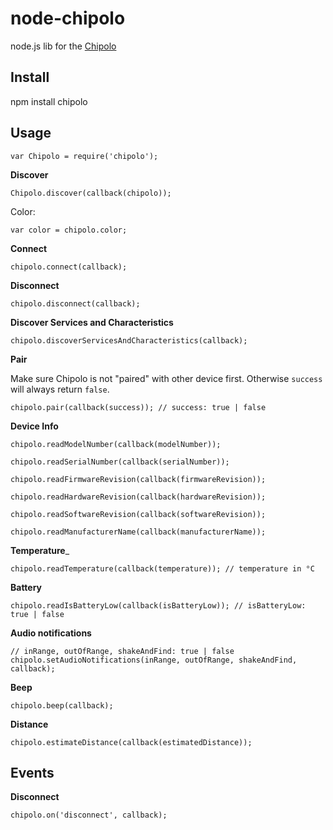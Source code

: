 node-chipolo
============

node.js lib for the [Chipolo](http://www.chipolo.net)

Install
-------

npm install chipolo

Usage
-----

    var Chipolo = require('chipolo');

__Discover__

    Chipolo.discover(callback(chipolo));

Color:

    var color = chipolo.color;
 
__Connect__

    chipolo.connect(callback);

__Disconnect__

    chipolo.disconnect(callback);

__Discover Services and Characteristics__

    chipolo.discoverServicesAndCharacteristics(callback);

__Pair__

Make sure Chipolo is not "paired" with other device first. Otherwise ```success``` will always return ```false```.

    chipolo.pair(callback(success)); // success: true | false

__Device Info__

    chipolo.readModelNumber(callback(modelNumber));

    chipolo.readSerialNumber(callback(serialNumber));

    chipolo.readFirmwareRevision(callback(firmwareRevision));

    chipolo.readHardwareRevision(callback(hardwareRevision));

    chipolo.readSoftwareRevision(callback(softwareRevision));

    chipolo.readManufacturerName(callback(manufacturerName));

__Temperature___

    chipolo.readTemperature(callback(temperature)); // temperature in °C

__Battery__

    chipolo.readIsBatteryLow(callback(isBatteryLow)); // isBatteryLow: true | false

__Audio notifications__

    // inRange, outOfRange, shakeAndFind: true | false
    chipolo.setAudioNotifications(inRange, outOfRange, shakeAndFind, callback);

__Beep__

    chipolo.beep(callback);

__Distance__

    chipolo.estimateDistance(callback(estimatedDistance));

Events
------

__Disconnect__

    chipolo.on('disconnect', callback);
